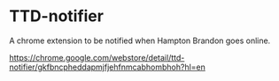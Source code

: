 # TTD-notifier

A chrome extension to be notified when Hampton Brandon goes online.   

https://chrome.google.com/webstore/detail/ttd-notifier/gkfbncpheddapmjfjehfnmcabhombhoh?hl=en
